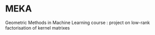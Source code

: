 # MEKA
Geometric Methods in Machine Learning course : project on low-rank factorisation of kernel matrixes
